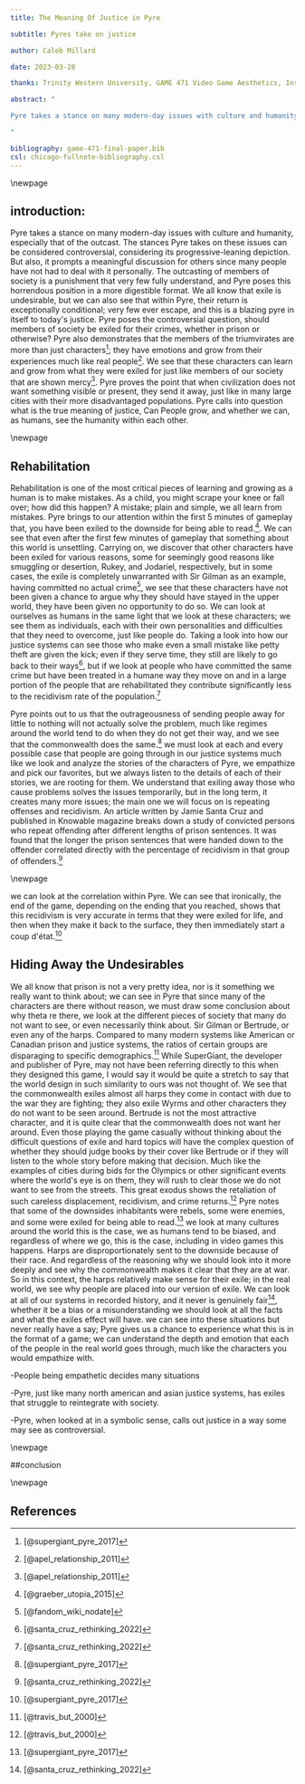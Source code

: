 ```yaml
---
title: The Meaning Of Justice in Pyre

subtitle: Pyres take on justice

author: Caleb Millard

date: 2023-03-28

thanks: Trinity Western University, GAME 471 Video Game Aesthetics, Inst. Eric Stein

abstract: "

Pyre takes a stance on many modern-day issues with culture and humanity, especially that of the outcast. The stances Pyre takes on these issues can be considered controversial by some. But also a meaningful discussion for others since many people have not had to deal with it personally. The outcasting of members of society is a punishment that very few fully understand, and Pyre poses this horrendous position in a more digestible format. We all know that exile is undesirable, but we can also see that within Pyre, their return is exceptionally conditional; very few ever escape, and this is a blazing pyre in itself to today's justice. Pyre poses the controversial question, should members of society be exiled for their crimes, whether in prison or otherwise? Pyre shows us the members of the triumvirates are more than just characters; they have emotions and grow from their experiences much like real people. Pyre proves the point that when civilization does not want something visible or present, they send it away, just like in many large cities with their more disadvantaged populations. Pyre calls into question what is the true meaning of justice, Can People grow, and whether we can as humans, see the humanity within each other.

"

bibliography: game-471-final-paper.bib
csl: chicago-fullnote-bibliography.csl
---
```


\newpage

## introduction:
Pyre takes a stance on many modern-day issues with culture and humanity, especially that of the outcast. The stances Pyre takes on these issues can be considered controversial, considering its progressive-leaning depiction. But also, it prompts a meaningful discussion for others since many people have not had to deal with it personally. The outcasting of members of society is a punishment that very few fully understand, and Pyre poses this horrendous position in a more digestible format. We all know that exile is undesirable, but we can also see that within Pyre, their return is exceptionally conditional; very few ever escape, and this is a blazing pyre in itself to today's justice. Pyre poses the controversial question, should members of society be exiled for their crimes, whether in prison or otherwise? Pyre also demonstrates that the members of the triumvirates are more than just characters[^3]; they have emotions and grow from their experiences much like real people[^2]. We see that these characters can learn and grow from what they were exiled for just like members of our society that are shown mercy[^2]. Pyre proves the point that when civilization does not want something visible or present, they send it away, just like in many large cities with their more disadvantaged populations. Pyre calls into question what is the true meaning of justice, Can People grow, and whether we can, as humans, see the humanity within each other.



[^1]: [@graeber_utopia_2015]
[^2]: [@apel_relationship_2011]
[^3]: [@supergiant_pyre_2017]

\newpage


## Rehabilitation


Rehabilitation is one of the most critical pieces of learning and growing as a human is to make mistakes. As a child, you might scrape your knee or fall over; how did this happen? A mistake; plain and simple, we all learn from mistakes. Pyre brings to our attention within the first 5 minutes of gameplay that, you have been exiled to the downside for being able to read.[^1]. We can see that even after the first few minutes of gameplay that something about this world is unsettling. Carrying on, we discover that other characters have been exiled for various reasons, some for seemingly good reasons like smuggling or desertion, Rukey, and Jodariel, respectively, but in some cases, the exile is completely unwarranted with Sir Gilman as an example, having committed no actual crime[^4], we see that these characters have not been given a chance to argue why they should have stayed in the upper world, they have been given no opportunity to do so. We can look at ourselves as humans in the same light that we look at these characters; we see them as individuals, each with their own personalities and difficulties that they need to overcome, just like people do. Taking a look into how our justice systems can see those who make even a small mistake like petty theft are given the kick; even if they serve time, they still are likely to go back to their ways[^5], but if we look at people who have committed the same crime but have been treated in a humane way they move on and in a large portion of the people that are rehabilitated they contribute significantly less to the recidivism rate of the population.[^5]  

Pyre points out to us that the outrageousness of sending people away for little to nothing will not actually solve the problem, much like regimes around the world tend to do when they do not get their way, and we see that the commonwealth does the same.[^3] we must look at each and every possible case that people are going through in our justice systems much like we look and analyze the stories of the characters of Pyre, we empathize and pick our favorites, but we always listen to the details of each of their stories, we are rooting for them. We understand that exiling away those who cause problems solves the issues temporarily, but in the long term, it creates many more issues; the main one we will focus on is repeating offenses and recidivism. An article written by Jamie Santa Cruz and published in Knowable magazine breaks down a study of convicted persons who repeat offending after different lengths of prison sentences. It was found that the longer the prison sentences that were handed down to the offender correlated directly with the percentage of recidivism in that group of offenders.[^5]


[^4]: [@fandom_wiki_nodate]
[^5]: [@santa_cruz_rethinking_2022]


\newpage

we can look at the correlation within Pyre. We can see that ironically, the end of the game, depending on the ending that you reached, shows that this recidivism is very accurate in terms that they were exiled for life, and then when they make it back to the surface, they then immediately start a coup d'état.[^3]




## Hiding Away the Undesirables


We all know that prison is not a very pretty idea, nor is it something we really want to think about; we can see in Pyre that since many of the characters are there without reason, we must draw some conclusion about why theta re there, we look at the different pieces of society that many do not want to see, or even necessarily think about. Sir Gilman or Bertrude, or even any of the harps. Compared to many modern systems like American or Canadian prison and justice systems, the ratios of certain groups are disparaging to specific demographics.[^6] While SuperGiant, the developer and publisher of Pyre,  may not have been referring directly to this when they designed this game, I would say it would be quite a stretch to say that the world design in such similarity to ours was not thought of. We see that the commonwealth exiles almost all harps they come in contact with due to the war they are fighting; they also exile Wyrms and other characters they do not want to be seen around. Bertrude is not the most attractive character, and it is quite clear that the commonwealth does not want her around. Even those playing the game casually without thinking about the difficult questions of exile and hard topics will have the complex question of whether they should judge books by their cover like Bertrude or if they will listen to the whole story before making that decision. Much like the examples of cities during bids for the Olympics or other significant events where the world's eye is on them, they will rush to clear those we do not want to see from the streets. This great exodus shows the retaliation of such careless displacement, recidivism, and crime returns.[^6] Pyre notes that some of the downsides inhabitants were rebels, some were enemies, and some were exiled for being able to read.[^3] we look at many cultures around the world this is the case, we as humans tend to be biased, and regardless of where we go, this is the case, including in video games this happens. Harps are disproportionately sent to the downside because of their race. And regardless of the reasoning why we should look into it more deeply and see why the commonwealth makes it clear that they are at war. So in this context, the harps relatively make sense for their exile; in the real world, we see why people are placed into our version of exile. We can look at all of our systems in recorded history, and it never is genuinely fair[^5], whether it be a bias or a misunderstanding we should look at all the facts and what the exiles effect will have. we can see into these situations but never really have a say; Pyre gives us a chance to experience what this is in the format of a game; we can understand the depth and emotion that each of the people in the real world goes through, much like the characters you would empathize with.


[^6]: [@travis_but_2000]




-People being empathetic decides many situations



-Pyre, just like many north american and asian justice systems, has exiles that struggle to reintegrate with society.




-Pyre, when looked at in a symbolic sense, calls out justice in a way some may see as controversial.


\newpage

##conclusion


\newpage
## References
